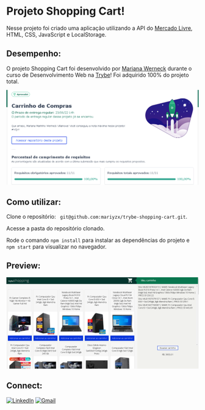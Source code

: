 # Projeto Shopping Cart!

Nesse projeto foi criado uma aplicação utilizando a API do [Mercado Livre](https://developers.mercadolivre.com.br/pt_br/itens-e-buscas), HTML, CSS, JavaScript e LocalStorage.

## Desempenho:

O projeto Shopping Cart foi desenvolvido por [Mariana Werneck](https://www.linkedin.com/in/marinhomariana8/) durante o curso de Desenvolvimento Web na [Trybe](https://www.betrybe.com/)! Foi adquirido 100% do projeto total.

![Desempenho no Projeto](imgs/ShoppingCart.PNG)

## Como utilizar:

<p>Clone o repositório: <code> git@github.com:mariyzx/trybe-shopping-cart.git</code>.</p>
<p>Acesse a pasta do repositório clonado.</p>
<p>Rode o comando <code>npm install</code> para instalar as dependências do projeto e <code>npm start</code> para visualizar no navegador.</p>

## Preview:

![Tela Shopping Cart](imgs/shoppingCart2.PNG)

## Connect:

[![LinkedIn](https://img.shields.io/badge/LinkedIn-0077B5?style=for-the-badge&logo=linkedin&logoColor=white)](https://www.linkedin.com/in/marinhomariana8/) [![Gmail](https://img.shields.io/badge/Gmail-D14836?style=for-the-badge&logo=gmail&logoColor=white
)](mailto:marinhomariana8@gmail.com)
